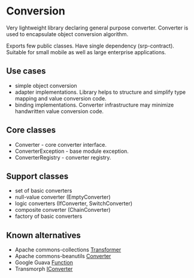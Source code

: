 # Conversion
  
  Very lightweight library declaring general purpose converter. Converter is used to encapsulate object conversion algorithm.
  
  Exports few public classes. Have single dependency (srp-contract). Suitable for small mobile as well as large enterprise applications.  

## Use cases

  - simple object conversion
  - adapter implementations. Library helps to structure and simplify type mapping and value conversion code. 
  - binding implementations. Converter infrastructure may minimize handwritten value conversion code.

## Core classes
 
  - Converter - core converter interface.
  - ConverterException - base module exception.
  - ConverterRegistry - converter registry.

## Support classes
 
  - set of basic converters
  - null-value converter (EmptyConverter)
  - logic converters (IfConverter, SwitchConverter)
  - composite converter (ChainConverter)
  - factory of basic converters
  
## Known alternatives

  - Apache commons-collections [Transformer](http://svn.apache.org/viewvc/commons/proper/collections/trunk/src/main/java/org/apache/commons/collections4/Transformer.java)
  - Apache commons-beanutils [Converter](http://svn.apache.org/viewvc/commons/proper/beanutils/trunk/src/main/java/org/apache/commons/beanutils/Converter.java)
  - Google Guava [Function](http://code.google.com/p/guava-libraries/source/browse/guava/src/com/google/common/base/Function.java)
  - Transmorph [IConverter](https://github.com/cchabanois/transmorph/blob/master/src/main/java/net/entropysoft/transmorph/IConverter.java)

